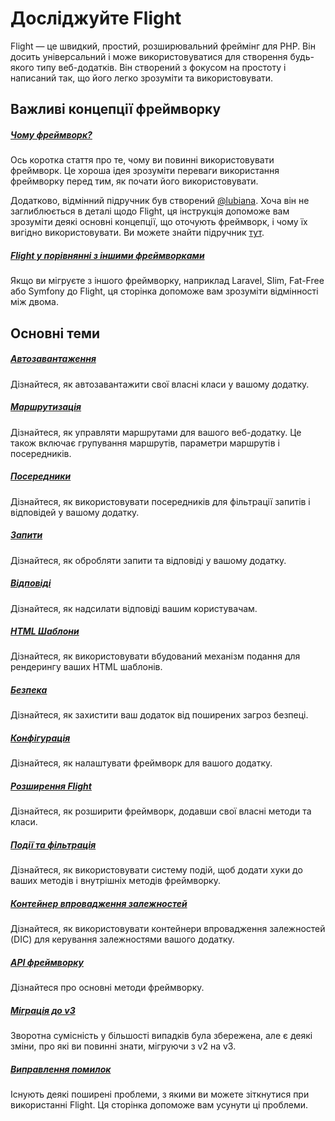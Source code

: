 # Досліджуйте Flight

Flight — це швидкий, простий, розширювальний фреймінг для PHP. Він досить універсальний і може використовуватися для створення будь-якого типу веб-додатків. 
Він створений з фокусом на простоту і написаний так, що його легко зрозуміти та використовувати.

## Важливі концепції фреймворку

##### [Чому фреймворк?](/learn/why-frameworks)

Ось коротка стаття про те, чому ви повинні використовувати фреймворк. Це хороша ідея зрозуміти переваги використання фреймворку перед тим, як почати його використовувати.

Додатково, відмінний підручник був створений [@lubiana](https://git.php.fail/lubiana). Хоча він не заглиблюється в деталі щодо Flight, 
ця інструкція допоможе вам зрозуміти деякі основні концепції, що оточують фреймворк, і чому їх вигідно використовувати. 
Ви можете знайти підручник [тут](https://git.php.fail/lubiana/no-framework-tutorial/src/branch/master/README.md).

##### [Flight у порівнянні з іншими фреймворками](/learn/flight-vs-another-framework)
Якщо ви мігруєте з іншого фреймворку, наприклад Laravel, Slim, Fat-Free або Symfony до Flight, ця сторінка допоможе вам зрозуміти відмінності між двома.

## Основні теми

##### [Автозавантаження](/learn/autoloading)

Дізнайтеся, як автозавантажити свої власні класи у вашому додатку.

##### [Маршрутизація](/learn/routing)

Дізнайтеся, як управляти маршрутами для вашого веб-додатку. Це також включає групування маршрутів, параметри маршрутів і посередників.

##### [Посередники](/learn/middleware)

Дізнайтеся, як використовувати посередників для фільтрації запитів і відповідей у вашому додатку.

##### [Запити](/learn/requests)

Дізнайтеся, як обробляти запити та відповіді у вашому додатку.

##### [Відповіді](/learn/responses)

Дізнайтеся, як надсилати відповіді вашим користувачам.

##### [HTML Шаблони](/learn/templates)

Дізнайтеся, як використовувати вбудований механізм подання для рендерингу ваших HTML шаблонів.

##### [Безпека](/learn/security)

Дізнайтеся, як захистити ваш додаток від поширених загроз безпеці.

##### [Конфігурація](/learn/configuration)

Дізнайтеся, як налаштувати фреймворк для вашого додатку.

##### [Розширення Flight](/learn/extending)

Дізнайтеся, як розширити фреймворк, додавши свої власні методи та класи.

##### [Події та фільтрація](/learn/filtering)

Дізнайтеся, як використовувати систему подій, щоб додати хуки до ваших методів і внутрішніх методів фреймворку.

##### [Контейнер впровадження залежностей](/learn/dependency-injection-container)

Дізнайтеся, як використовувати контейнери впровадження залежностей (DIC) для керування залежностями вашого додатку.

##### [API фреймворку](/learn/api)

Дізнайтеся про основні методи фреймворку.

##### [Міграція до v3](/learn/migrating-to-v3)
Зворотна сумісність у більшості випадків була збережена, але є деякі зміни, про які ви повинні знати, мігруючи з v2 на v3.

##### [Виправлення помилок](/learn/troubleshooting)
Існують деякі поширені проблеми, з якими ви можете зіткнутися при використанні Flight. Ця сторінка допоможе вам усунути ці проблеми.